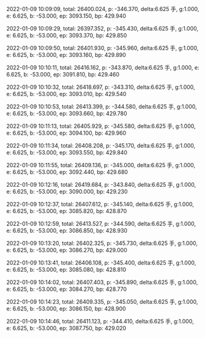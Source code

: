 2022-01-09 10:09:09, total: 26400.024, p: -346.370, delta:6.625 手, g:1.000, e: 6.625, b: -53.000, ep: 3093.150, bp: 429.940

2022-01-09 10:09:29, total: 26397.352, p: -345.430, delta:6.625 手, g:1.000, e: 6.625, b: -53.000, ep: 3093.370, bp: 429.850

2022-01-09 10:09:50, total: 26401.930, p: -345.960, delta:6.625 手, g:1.000, e: 6.625, b: -53.000, ep: 3093.160, bp: 429.890

2022-01-09 10:10:11, total: 26416.162, p: -343.870, delta:6.625 手, g:1.000, e: 6.625, b: -53.000, ep: 3091.810, bp: 429.460

2022-01-09 10:10:32, total: 26418.697, p: -343.310, delta:6.625 手, g:1.000, e: 6.625, b: -53.000, ep: 3093.010, bp: 429.540

2022-01-09 10:10:53, total: 26413.399, p: -344.580, delta:6.625 手, g:1.000, e: 6.625, b: -53.000, ep: 3093.660, bp: 429.780

2022-01-09 10:11:13, total: 26405.929, p: -345.580, delta:6.625 手, g:1.000, e: 6.625, b: -53.000, ep: 3094.100, bp: 429.960

2022-01-09 10:11:34, total: 26408.208, p: -345.170, delta:6.625 手, g:1.000, e: 6.625, b: -53.000, ep: 3093.550, bp: 429.840

2022-01-09 10:11:55, total: 26409.136, p: -345.000, delta:6.625 手, g:1.000, e: 6.625, b: -53.000, ep: 3092.440, bp: 429.680

2022-01-09 10:12:16, total: 26419.684, p: -343.840, delta:6.625 手, g:1.000, e: 6.625, b: -53.000, ep: 3090.000, bp: 429.230

2022-01-09 10:12:37, total: 26407.612, p: -345.140, delta:6.625 手, g:1.000, e: 6.625, b: -53.000, ep: 3085.820, bp: 428.870

2022-01-09 10:12:59, total: 26413.527, p: -344.590, delta:6.625 手, g:1.000, e: 6.625, b: -53.000, ep: 3086.850, bp: 428.930

2022-01-09 10:13:20, total: 26402.325, p: -345.730, delta:6.625 手, g:1.000, e: 6.625, b: -53.000, ep: 3086.270, bp: 429.000

2022-01-09 10:13:41, total: 26406.108, p: -345.400, delta:6.625 手, g:1.000, e: 6.625, b: -53.000, ep: 3085.080, bp: 428.810

2022-01-09 10:14:02, total: 26407.403, p: -345.890, delta:6.625 手, g:1.000, e: 6.625, b: -53.000, ep: 3084.270, bp: 428.770

2022-01-09 10:14:23, total: 26409.335, p: -345.050, delta:6.625 手, g:1.000, e: 6.625, b: -53.000, ep: 3086.150, bp: 428.900

2022-01-09 10:14:46, total: 26411.123, p: -344.410, delta:6.625 手, g:1.000, e: 6.625, b: -53.000, ep: 3087.750, bp: 429.020